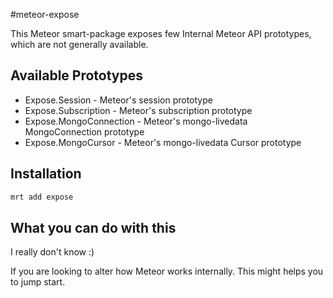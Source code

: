 #meteor-expose

This Meteor smart-package exposes few Internal Meteor API prototypes, which are not generally available.

## Available Prototypes

* Expose.Session - Meteor's session prototype
* Expose.Subscription - Meteor's subscription prototype
* Expose.MongoConnection - Meteor's mongo-livedata MongoConnection prototype
* Expose.MongoCursor - Meteor's mongo-livedata Cursor prototype

## Installation

~~~js
mrt add expose
~~~

## What you can do with this

I really don't know :) 

If you are looking to alter how Meteor works internally. This might helps you to jump start.
